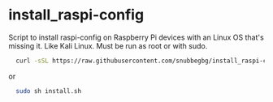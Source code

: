 install_raspi-config
====================

Script to install raspi-config on Raspberry Pi devices with an Linux OS that's missing it. Like Kali Linux.
Must be run as root or with sudo.
```bash
  curl -sSL https://raw.githubusercontent.com/snubbegbg/install_raspi-config |sh
```
or
```bash
  sudo sh install.sh
```  
